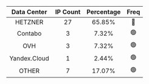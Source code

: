 | Data Center | IP Count | Percentage | Freq |
|:------------:|:--------:|:-----------:|:-----:|
| HETZNER | 27 | 65.85% | 🔴 |
| Contabo | 3 | 7.32% | 🟢 |
| OVH | 3 | 7.32% | 🟢 |
| Yandex.Cloud | 1 | 2.44% | 🟢 |
| OTHER | 7 | 17.07% | 🟢 |